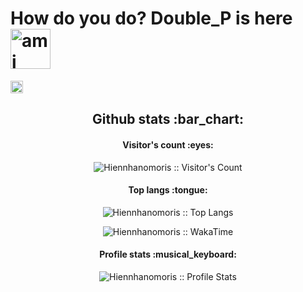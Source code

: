 # How do you do? Double_P is here <img src="https://i.pinimg.com/originals/87/3f/71/873f71c1f893a0aafad8695324fedfc9.gif" width="auto" height="64px" alt="ami"/>

<a href="https://www.facebook.com/hiennhanomoris"
    ><img
        src="https://img.shields.io/badge/-Facebook-0e76a8?style=plastic&logo=facebook"
        alt="facebook"
        title= "facebook"
        height="20"
/></a>

<h2 align="center">Github stats :bar_chart:</h2>

<h4 align="center">Visitor's count :eyes:</h4>

<p align="center"><img src="https://profile-counter.glitch.me/{Hiennhanomoris}/count.svg" alt="Hiennhanomoris :: Visitor's Count" /></p>

<h4 align="center">Top langs :tongue:</h4>

<p align="center"><img src="https://github-readme-stats.vercel.app/api/top-langs/?username=Hiennhanomoris&langs_count=10&theme=tokyonight&layout=compact" alt="Hiennhanomoris :: Top Langs" /></p>

<p align="center"><img src="https://github-readme-stats.vercel.app/api/wakatime?username=Hiennhanomoris" alt="Hiennhanomoris :: WakaTime" /></p>

<h4 align="center">Profile stats :musical_keyboard:</h4>

<p align="center"><img src="https://github-readme-stats.vercel.app/api?username=Hiennhanomoris&show_icons=true&theme=synthwave" alt="Hiennhanomoris :: Profile Stats" /></p>
